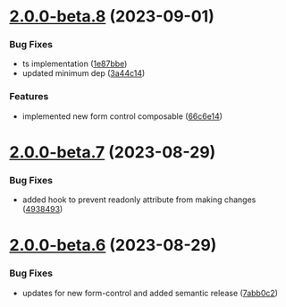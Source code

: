 # [2.0.0-beta.8](https://github.com/vue-interface/light-switch-field/compare/v2.0.0-beta.7...v2.0.0-beta.8) (2023-09-01)


### Bug Fixes

* ts implementation ([1e87bbe](https://github.com/vue-interface/light-switch-field/commit/1e87bbe815e9bae32c073632da580f5a622ea9d8))
* updated minimum dep ([3a44c14](https://github.com/vue-interface/light-switch-field/commit/3a44c14b8795703cf962d35f398bf68646a3f43e))


### Features

* implemented new form control composable ([66c6e14](https://github.com/vue-interface/light-switch-field/commit/66c6e149655e5679ee92af6804c97ac740b306c1))

# [2.0.0-beta.7](https://github.com/vue-interface/light-switch-field/compare/v2.0.0-beta.6...v2.0.0-beta.7) (2023-08-29)


### Bug Fixes

* added hook to prevent readonly attribute from making changes ([4938493](https://github.com/vue-interface/light-switch-field/commit/4938493515386d4cce73840ef1cb690f11c5b3e8))

# [2.0.0-beta.6](https://github.com/vue-interface/light-switch-field/compare/v2.0.0-beta.5...v2.0.0-beta.6) (2023-08-29)


### Bug Fixes

* updates for new form-control and added semantic release ([7abb0c2](https://github.com/vue-interface/light-switch-field/commit/7abb0c255efe757561f830a156c304ebfa284e7b))
